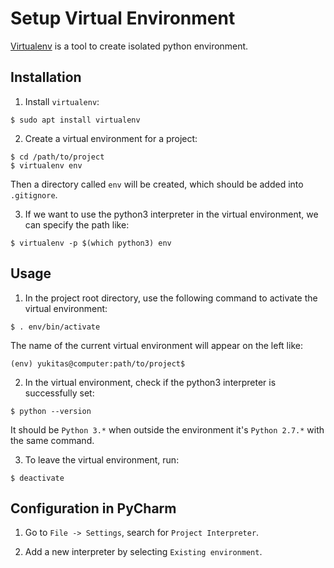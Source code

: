 # Setup Virtual Environment

[Virtualenv](https://virtualenv.pypa.io/en/stable/) is a tool to create isolated python environment.

## Installation

1. Install `virtualenv`:

  ```console
  $ sudo apt install virtualenv
  ```

2. Create a virtual environment for a project:

  ```console
  $ cd /path/to/project
  $ virtualenv env
  ```

  Then a directory called `env` will be created, which should be added into `.gitignore`.

3. If we want to use the python3 interpreter in the virtual environment, we can specify the path like:

  ```console
  $ virtualenv -p $(which python3) env
  ```

## Usage

1. In the project root directory, use the following command to activate the virtual environment:

  ```console
  $ . env/bin/activate
  ```

  The name of the current virtual environment will appear on the left like:

  ```console
  (env) yukitas@computer:path/to/project$
  ```

2. In the virtual environment, check if the python3 interpreter is successfully set:

  ```console
  $ python --version
  ```

  It should be `Python 3.*` when outside the environment it's `Python 2.7.*` with the same command.

3. To leave the virtual environment, run:

  ```console
  $ deactivate
  ```

## Configuration in PyCharm

1. Go to `File -> Settings`, search for `Project Interpreter`.

2. Add a new interpreter by selecting `Existing environment`.
